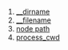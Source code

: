 1. [\_\_dirname](https://nodejs.org/docs/latest-v13.x/api/modules.html#modules_dirname)
1. [\_\_filename](https://nodejs.org/docs/latest-v13.x/api/modules.html#modules_filename)
1. [node path](https://nodejs.org/docs/latest/api/path.html)
1. [process_cwd](https://nodejs.org/docs/latest-v13.x/api/process.html#process_process_cwd)
